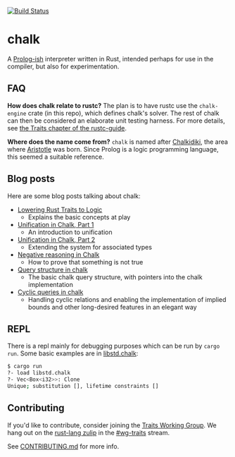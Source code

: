 [![Build Status](https://github.com/rust-lang/chalk/workflows/CI/badge.svg)](https://github.com/rust-lang/chalk/actions?workflow=CI)

# chalk

A [Prolog-ish][Prolog] interpreter written in Rust, intended perhaps for use in
the compiler, but also for experimentation.

## FAQ

**How does chalk relate to rustc?** The plan is to have rustc use the `chalk-engine` crate (in this repo), which defines chalk's solver. The rest of chalk can then be considered an elaborate unit testing harness. For more details, see [the Traits chapter of the rustc-guide](https://rust-lang.github.io/rustc-guide/traits/index.html).

**Where does the name come from?** `chalk` is named after [Chalkidiki], the area where [Aristotle] was
born. Since Prolog is a logic programming language, this seemed a
suitable reference.

[Prolog]: https://en.wikipedia.org/wiki/Prolog
[Chalkidiki]: https://en.wikipedia.org/wiki/Chalkidiki
[Aristotle]: https://en.wikipedia.org/wiki/Aristotle

## Blog posts
[blog-posts]: #blog-posts
Here are some blog posts talking about chalk:

- [Lowering Rust Traits to Logic](http://smallcultfollowing.com/babysteps/blog/2017/01/26/lowering-rust-traits-to-logic/)
    - Explains the basic concepts at play
- [Unification in Chalk, Part 1](http://smallcultfollowing.com/babysteps/blog/2017/03/25/unification-in-chalk-part-1/)
    - An introduction to unification
- [Unification in Chalk, Part 2](http://smallcultfollowing.com/babysteps/blog/2017/04/23/unification-in-chalk-part-2/)
    - Extending the system for associated types
- [Negative reasoning in Chalk](http://aturon.github.io/blog/2017/04/24/negative-chalk/)
    - How to prove that something is not true
- [Query structure in chalk](http://smallcultfollowing.com/babysteps/blog/2017/05/25/query-structure-in-chalk/)
    - The basic chalk query structure, with pointers into the chalk implementation
- [Cyclic queries in chalk](http://smallcultfollowing.com/babysteps/blog/2017/09/12/tabling-handling-cyclic-queries-in-chalk/)
    - Handling cyclic relations and enabling the implementation of implied bounds and other long-desired features in an elegant way

## REPL

There is a repl mainly for debugging purposes which can be run by `cargo run`. Some basic examples are in [libstd.chalk](libstd.chalk):
```bash
$ cargo run
?- load libstd.chalk
?- Vec<Box<i32>>: Clone
Unique; substitution [], lifetime constraints []
```

## Contributing

If you'd like to contribute, consider joining the [Traits Working Group][working-group].
We hang out on the [rust-lang zulip][rust-lang-zulip] in the [#wg-traits][wg-traits-stream] stream.

See [CONTRIBUTING.md](CONTRIBUTING.md) for more info.

[working-group]: https://rust-lang.github.io/compiler-team/working-groups/traits/
[rust-lang-zulip]:https://rust-lang.zulipchat.com
[wg-traits-stream]: https://rust-lang.zulipchat.com/#narrow/stream/144729-wg-traits
